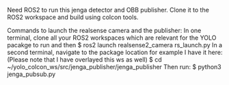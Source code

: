 Need ROS2 to run this jenga detector and OBB publisher. Clone it to the ROS2 workspace and build using colcon tools. 

Commands to launch the realsense camera and the publisher:
In one terminal, clone all your ROS2 workspaces which are relevant for the YOLO pacakge to run and then
  $ ros2 launch realsense2_camera rs_launch.py
In a second terminal, navigate to the package location for example I have it here: (Please note that I have overlayed this ws as well)
  $ cd ~/yolo_colcon_ws/src/jenga_publisher/jenga_publisher
  Then run:
  $ python3 jenga_pubsub.py
  

